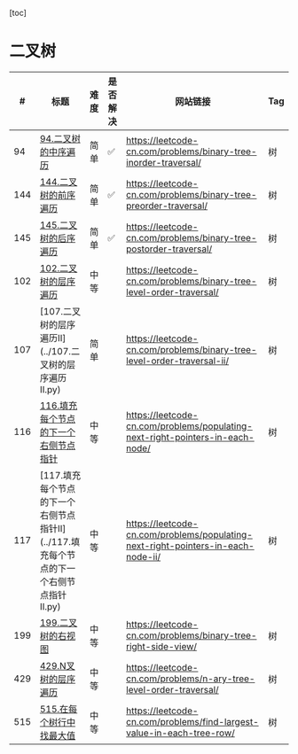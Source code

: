 [toc]

# 二叉树

| #   | 标题                                                                                    | 难度 | 是否解决 | 网站链接                                                                         | Tag |
| --- | --------------------------------------------------------------------------------------- | ---- | -------- | -------------------------------------------------------------------------------- | --- |
| 94  | [94.二叉树的中序遍历](../94.二叉树的中序遍历.py)                                        | 简单 | ✅        | https://leetcode-cn.com/problems/binary-tree-inorder-traversal/                  | 树  |
| 144 | [144.二叉树的前序遍历](../144.二叉树的前序遍历.py)                                      | 简单 | ✅        | https://leetcode-cn.com/problems/binary-tree-preorder-traversal/                 | 树  |
| 145 | [145.二叉树的后序遍历](../145.二叉树的后序遍历.py)                                      | 简单 | ✅        | https://leetcode-cn.com/problems/binary-tree-postorder-traversal/                | 树  |
| 102 | [102.二叉树的层序遍历](../102.二叉树的层序遍历.py)                                      | 中等 |          | https://leetcode-cn.com/problems/binary-tree-level-order-traversal/              | 树  |
| 107 | [107.二叉树的层序遍历II](../107.二叉树的层序遍历 II.py)                                 | 简单 |          | https://leetcode-cn.com/problems/binary-tree-level-order-traversal-ii/           | 树  |
| 116 | [116.填充每个节点的下一个右侧节点指针](../116.填充每个节点的下一个右侧节点指针.py)      | 中等 |          | https://leetcode-cn.com/problems/populating-next-right-pointers-in-each-node/    | 树  |
| 117 | [117.填充每个节点的下一个右侧节点指针II](../117.填充每个节点的下一个右侧节点指针 II.py) | 中等 |          | https://leetcode-cn.com/problems/populating-next-right-pointers-in-each-node-ii/ | 树  |
| 199 | [199.二叉树的右视图](../199.二叉树的右视图.py)                                          | 中等 |          | https://leetcode-cn.com/problems/binary-tree-right-side-view/                    | 树  |
| 429 | [429.N叉树的层序遍历](../429.N叉树的层序遍历.py)                                        | 中等 |          | https://leetcode-cn.com/problems/n-ary-tree-level-order-traversal/               | 树  |
| 515 | [515.在每个树行中找最大值](../515.在每个树行中找最大值.py)                              | 中等 |          | https://leetcode-cn.com/problems/find-largest-value-in-each-tree-row/            | 树  |
